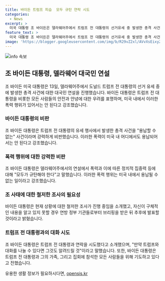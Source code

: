 ```yaml
---
title: 바이든 트럼프 피습  모두 규탄 연락 시도
categories:
  - News
excerpt: >
  미국 대통령 조 바이든은 델라웨어주에서 트럼프 전 대통령의 선거유세 중 발생한 총격 사건을 비판하며 이런 폭력이 용납될 수 없다고 강조했다. 그는 트럼프가 의사들과 함께 있는 것으로 알려지면 연락 시도할 것이라고 밝혔고, 폭력을 규탄하며 상황 조사가 이루어지고 있다고 전했다. 바이든 대통령은 더 많은 정보를 기다리는 동안 트럼프와 그의 가족, 그리고 사건에 참여한 모든 이들을 위해 기도하고 있다고 덧붙였다. (151자)
feature_text: >
  미국 대통령 조 바이든은 델라웨어주에서 트럼프 전 대통령의 선거유세 중 발생한 총격 사건을 비판하며 이런 폭력이 용납될 수 없다고 강조했다. 그는 트럼프가 의사들과 함께 있는 것으로 알려지면 연락 시도할 것이라고 밝혔고, 폭력을 규탄하며 상황 조사가 이루어지고 있다고 전했다. 바이든 대통령은 더 많은 정보를 기다리는 동안 트럼프와 그의 가족, 그리고 사건에 참여한 모든 이들을 위해 기도하고 있다고 덧붙였다. (151자)
image: 'https://blogger.googleusercontent.com/img/b/R29vZ2xl/AVvXsEixyZcFfHzMRdzZMjFBmAUKJYCLCGyLL1o632UiGVXcaFdKo_bkvkuCioo0uUKlGfBVcT3P84aROyZIXSBEx3Aw5nCQ3pTgDom1WDC4m8eifvWiAmWEEVb4x6G_l8C0QH225ldMjyaFvpxGEBGNO37VmDTDMHGhJPq73UglMfDca1-0aw/s1600/blogspot.png'
---
```


<p><img src="https://blogger.googleusercontent.com/img/b/R29vZ2xl/AVvXsEixyZcFfHzMRdzZMjFBmAUKJYCLCGyLL1o632UiGVXcaFdKo_bkvkuCioo0uUKlGfBVcT3P84aROyZIXSBEx3Aw5nCQ3pTgDom1WDC4m8eifvWiAmWEEVb4x6G_l8C0QH225ldMjyaFvpxGEBGNO37VmDTDMHGhJPq73UglMfDca1-0aw/s1600/blogspot.png" alt="info 속보" /></p>

<h2 data-ke-size="size26">조 바이든 대통령, 델라웨어 대국민 연설</h2>

<p data-ke-size="size16">조 바이든 미국 대통령은 13일, 델라웨어주에서 도널드 트럼프 전 대통령의 선거 유세 중에 발생한 총격 사건에 대한 대국민 연설을 진행했습니다. 바이든 대통령은 트럼프 전 대통령을 비롯한 모든 사람들의 안전과 안녕에 대한 우려를 표명하며, 미국 내에서 이러한 폭력 행위가 있어서는 안 된다고 강조했습니다.</p>

<h3 data-ke-size="size24">바이든 대통령의 비판</h3>

<p data-ke-size="size16">조 바이든 대통령은 트럼프 전 대통령의 유세 행사에서 발생한 총격 사건을 "용납할 수 없는" 사건이라며 강력하게 비판했습니다. 이러한 폭력이 미국 내 어디에서도 용납되어서는 안 된다고 강조했습니다.</p>

<h3 data-ke-size="size24">폭력 행위에 대한 강력한 비판</h3>

<p data-ke-size="size16">조 바이든 대통령은 델라웨어주에서의 연설에서 폭력과 이에 따른 정치적 집중력 등에 대해 "모두가 규탄해야 한다"고 말했습니다. 이러한 폭력 행위는 미국 내에서 용납될 수 없는 일이라고 강조했습니다.</p>

<h3 data-ke-size="size24">조 사태에 대한 철저한 조사의 필요성</h3>

<p data-ke-size="size16">바이든 대통령은 현재 상황에 대한 철저한 조사가 진행 중임을 소개했고, 자신이 구체적인 내용을 알고 있지 못할 경우 연방 정부 기관들로부터 브리핑을 받은 뒤 추후에 발표할 것이라고 밝혔습니다.</p>

<h3 data-ke-size="size24">트럼프 전 대통령과의 대화 시도</h3>

<p data-ke-size="size16">조 바이든 대통령은 트럼프 전 대통령과 연락을 시도했다고 소개했으며, "만약 트럼프와 대화를 나눌 수 있다면 그것도 알려드릴 것"이라고 말했습니다. 또한, 바이든 대통령은 트럼프 전 대통령과 그의 가족, 그리고 집회에 참석한 모든 사람들을 위해 기도하고 있다고 전했습니다.</p>
유용한 생활 정보가 필요하시다면, <a href="https://opensis.kr" rel="dofollow">opensis.kr</a>


